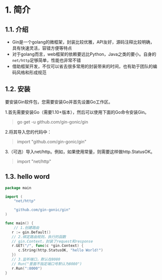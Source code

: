 # 1. 简介

## 1.1. 介绍

- Gin是一个golang的微框架，封装比较优雅，API友好，源码注释比较明确，具有快速灵活，容错方便等特点
- 对于golang而言，web框架的依赖要远比Python，Java之类的要小。自身的`net/http`足够简单，性能也非常不错
- 借助框架开发，不仅可以省去很多常用的封装带来的时间，也有助于团队的编码风格和形成规范

## 1.2. 安装

要安装Gin软件包，您需要安装Go并首先设置Go工作区。

1.首先需要安装Go（需要1.10+版本），然后可以使用下面的Go命令安装Gin。

> go get -u github.com/gin-gonic/gin

2.将其导入您的代码中：

> import "github.com/gin-gonic/gin"

3.（可选）导入net/http。例如，如果使用常量，则需要这样做http.StatusOK。

> import "net/http"

## 1.3. hello word

```go
package main

import (
    "net/http"

    "github.com/gin-gonic/gin"
)

func main() {
    // 1.创建路由
   r := gin.Default()
   // 2.绑定路由规则，执行的函数
   // gin.Context，封装了request和response
   r.GET("/", func(c *gin.Context) {
      c.String(http.StatusOK, "hello World!")
   })
   // 3.监听端口，默认在8080
   // Run("里面不指定端口号默认为8080") 
   r.Run(":8000")
}
```